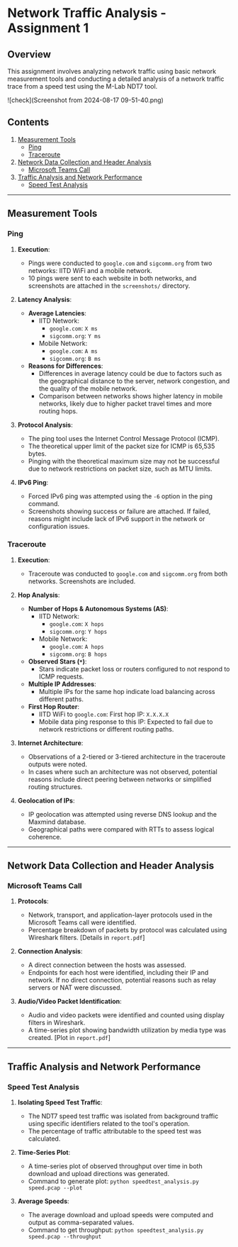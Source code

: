# Network Traffic Analysis - Assignment 1

## Overview

This assignment involves analyzing network traffic using basic network measurement tools and conducting a detailed analysis of a network traffic trace from a speed test using the M-Lab NDT7 tool.

![check](Screenshot from 2024-08-17 09-51-40.png)

## Contents

1. [Measurement Tools](#measurement-tools)
   - [Ping](#ping)
   - [Traceroute](#traceroute)
2. [Network Data Collection and Header Analysis](#network-data-collection-and-header-analysis)
   - [Microsoft Teams Call](#microsoft-teams-call)
3. [Traffic Analysis and Network Performance](#traffic-analysis-and-network-performance)
   - [Speed Test Analysis](#speed-test-analysis)

---

## Measurement Tools

### Ping

1. **Execution**:
   - Pings were conducted to `google.com` and `sigcomm.org` from two networks: IITD WiFi and a mobile network.
   - 10 pings were sent to each website in both networks, and screenshots are attached in the `screenshots/` directory.

2. **Latency Analysis**:
   - **Average Latencies**:
     - IITD Network:
       - `google.com`: `X ms`
       - `sigcomm.org`: `Y ms`
     - Mobile Network:
       - `google.com`: `A ms`
       - `sigcomm.org`: `B ms`
   - **Reasons for Differences**:
     - Differences in average latency could be due to factors such as the geographical distance to the server, network congestion, and the quality of the mobile network.
     - Comparison between networks shows higher latency in mobile networks, likely due to higher packet travel times and more routing hops.

3. **Protocol Analysis**:
   - The ping tool uses the Internet Control Message Protocol (ICMP).
   - The theoretical upper limit of the packet size for ICMP is 65,535 bytes. 
   - Pinging with the theoretical maximum size may not be successful due to network restrictions on packet size, such as MTU limits.

4. **IPv6 Ping**:
   - Forced IPv6 ping was attempted using the `-6` option in the ping command.
   - Screenshots showing success or failure are attached. If failed, reasons might include lack of IPv6 support in the network or configuration issues.

### Traceroute

1. **Execution**:
   - Traceroute was conducted to `google.com` and `sigcomm.org` from both networks. Screenshots are included.

2. **Hop Analysis**:
   - **Number of Hops & Autonomous Systems (AS)**:
     - IITD Network:
       - `google.com`: `X hops`
       - `sigcomm.org`: `Y hops`
     - Mobile Network:
       - `google.com`: `A hops`
       - `sigcomm.org`: `B hops`
   - **Observed Stars (`*`)**:
     - Stars indicate packet loss or routers configured to not respond to ICMP requests.
   - **Multiple IP Addresses**:
     - Multiple IPs for the same hop indicate load balancing across different paths.
   - **First Hop Router**:
     - IITD WiFi to `google.com`: First hop IP: `X.X.X.X`
     - Mobile data ping response to this IP: Expected to fail due to network restrictions or different routing paths.

3. **Internet Architecture**:
   - Observations of a 2-tiered or 3-tiered architecture in the traceroute outputs were noted.
   - In cases where such an architecture was not observed, potential reasons include direct peering between networks or simplified routing structures.

4. **Geolocation of IPs**:
   - IP geolocation was attempted using reverse DNS lookup and the Maxmind database.
   - Geographical paths were compared with RTTs to assess logical coherence.

---

## Network Data Collection and Header Analysis

### Microsoft Teams Call

1. **Protocols**:
   - Network, transport, and application-layer protocols used in the Microsoft Teams call were identified.
   - Percentage breakdown of packets by protocol was calculated using Wireshark filters. [Details in `report.pdf`]

2. **Connection Analysis**:
   - A direct connection between the hosts was assessed.
   - Endpoints for each host were identified, including their IP and network. If no direct connection, potential reasons such as relay servers or NAT were discussed.

3. **Audio/Video Packet Identification**:
   - Audio and video packets were identified and counted using display filters in Wireshark.
   - A time-series plot showing bandwidth utilization by media type was created. [Plot in `report.pdf`]

---

## Traffic Analysis and Network Performance

### Speed Test Analysis

1. **Isolating Speed Test Traffic**:
   - The NDT7 speed test traffic was isolated from background traffic using specific identifiers related to the tool's operation.
   - The percentage of traffic attributable to the speed test was calculated.

2. **Time-Series Plot**:
   - A time-series plot of observed throughput over time in both download and upload directions was generated.
   - Command to generate plot: `python speedtest_analysis.py speed.pcap --plot`

3. **Average Speeds**:
   - The average download and upload speeds were computed and output as comma-separated values.
   - Command to get throughput: `python speedtest_analysis.py speed.pcap --throughput`
